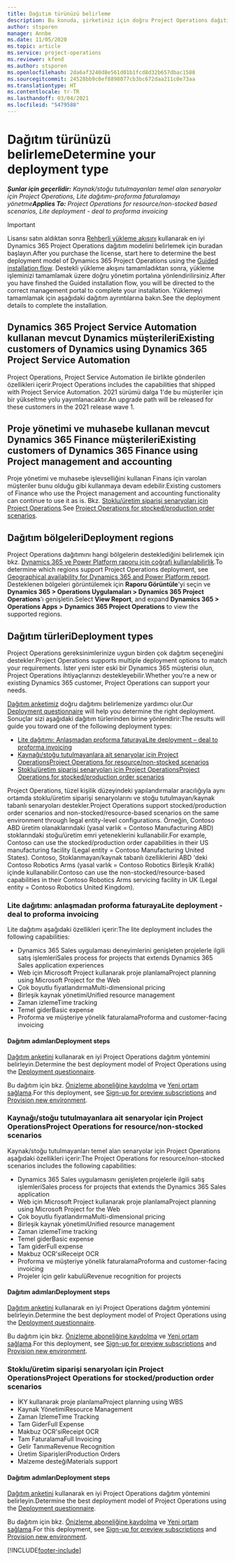 ```yaml
---
title: Dağıtım türünüzü belirleme
description: Bu konuda, şirketiniz için doğru Project Operations dağıtım türünü belirlemenize yardımcı olacak bilgiler sağlanmaktadır.
author: stsporen
manager: Annbe
ms.date: 11/05/2020
ms.topic: article
ms.service: project-operations
ms.reviewer: kfend
ms.author: stsporen
ms.openlocfilehash: 2da6af3240d8e561d01b1fcd8d32b657dbac1588
ms.sourcegitcommit: 24528bb9c0ef8898077cb3bc672daa211c0e73aa
ms.translationtype: HT
ms.contentlocale: tr-TR
ms.lasthandoff: 03/04/2021
ms.locfileid: "5479588"
---
```

# <a name="determine-your-deployment-type"></a><span data-ttu-id="f079b-103">Dağıtım türünüzü belirleme</span><span class="sxs-lookup"><span data-stu-id="f079b-103">Determine your deployment type</span></span>

<span data-ttu-id="f079b-104">_**Şunlar için geçerlidir:** Kaynak/stoğu tutulmayanları temel alan senaryolar için Project Operations, Lite dağıtımı-proforma faturalamayı yönetme_</span><span class="sxs-lookup"><span data-stu-id="f079b-104">_**Applies To:** Project Operations for resource/non-stocked based scenarios, Lite deployment - deal to proforma invoicing_</span></span>

> [!IMPORTANT]
> <span data-ttu-id="f079b-105">Lisansı satın aldıktan sonra [Rehberli yükleme akışını](https://aka.ms/provisionprojectoperations) kullanarak en iyi Dynamics 365 Project Operations dağıtım modelini belirlemek için buradan başlayın.</span><span class="sxs-lookup"><span data-stu-id="f079b-105">After you purchase the license, start here to determine the best deployment model of Dynamics 365 Project Operations using the [Guided installation flow](https://aka.ms/provisionprojectoperations).</span></span>
> <span data-ttu-id="f079b-106">Destekli yükleme akışını tamamladıktan sonra, yükleme işleminizi tamamlamak üzere doğru yönetim portalına yönlendirilirsiniz.</span><span class="sxs-lookup"><span data-stu-id="f079b-106">After you have finshed the Guided installation flow, you will be directed to the correct management portal to complete your installation.</span></span> <span data-ttu-id="f079b-107">Yüklemeyi tamamlamak için aşağıdaki dağıtım ayrıntılarına bakın.</span><span class="sxs-lookup"><span data-stu-id="f079b-107">See the deployment details to complete the installation.</span></span>


## <a name="existing-customers-of-dynamics-using-dynamics-365-project-service-automation"></a><span data-ttu-id="f079b-108">Dynamics 365 Project Service Automation kullanan mevcut Dynamics müşterileri</span><span class="sxs-lookup"><span data-stu-id="f079b-108">Existing customers of Dynamics using Dynamics 365 Project Service Automation</span></span>
<span data-ttu-id="f079b-109">Project Operations, Project Service Automation ile birlikte gönderilen özellikleri içerir.</span><span class="sxs-lookup"><span data-stu-id="f079b-109">Project Operations includes the capabilities that shipped with Project Service Automation.</span></span> <span data-ttu-id="f079b-110">2021 sürümü dalga 1'de bu müşteriler için bir yükseltme yolu yayımlanacaktır.</span><span class="sxs-lookup"><span data-stu-id="f079b-110">An upgrade path will be released for these customers in the 2021 release wave 1.</span></span>

## <a name="existing-customers-of-dynamics-365-finance-using-project-management-and-accounting"></a><span data-ttu-id="f079b-111">Proje yönetimi ve muhasebe kullanan mevcut Dynamics 365 Finance müşterileri</span><span class="sxs-lookup"><span data-stu-id="f079b-111">Existing customers of Dynamics 365 Finance using Project management and accounting</span></span> 

<span data-ttu-id="f079b-112">Proje yönetimi ve muhasebe işlevselliğini kullanan Finans için varolan müşteriler bunu olduğu gibi kullanmaya devam edebilir.</span><span class="sxs-lookup"><span data-stu-id="f079b-112">Existing customers of Finance who use the Project management and accounting functionality can continue to use it as is.</span></span> <span data-ttu-id="f079b-113">Bkz. [Stoklu/üretim siparişi senaryoları için Project Operations](#pma).</span><span class="sxs-lookup"><span data-stu-id="f079b-113">See [Project Operations for stocked/production order scenarios](#pma).</span></span>


## <a name="deployment-regions"></a><span data-ttu-id="f079b-114">Dağıtım bölgeleri</span><span class="sxs-lookup"><span data-stu-id="f079b-114">Deployment regions</span></span>
<span data-ttu-id="f079b-115">Project Operations dağıtımını hangi bölgelerin desteklediğini belirlemek için bkz. [Dynamics 365 ve Power Platform raporu için coğrafi kullanılabilirlik](https://dynamics.microsoft.com/en-us/geographic-availability/).</span><span class="sxs-lookup"><span data-stu-id="f079b-115">To determine which regions support Project Operations deployment, see [Geographical availability for Dynamics 365 and Power Platform report](https://dynamics.microsoft.com/en-us/geographic-availability/).</span></span> <span data-ttu-id="f079b-116">Desteklenen bölgeleri görüntülemek için **Raporu Görüntüle**'yi seçin ve **Dynamics 365 > Operations Uygulamaları > Dynamics 365 Project Operations**'ı genişletin.</span><span class="sxs-lookup"><span data-stu-id="f079b-116">Select **View Report**, and expand **Dynamics 365 > Operations Apps > Dynamics 365 Project Operations** to view the supported regions.</span></span>

## <a name="deployment-types"></a><span data-ttu-id="f079b-117">Dağıtım türleri</span><span class="sxs-lookup"><span data-stu-id="f079b-117">Deployment types</span></span>
<span data-ttu-id="f079b-118">Project Operations gereksinimlerinize uygun birden çok dağıtım seçeneğini destekler.</span><span class="sxs-lookup"><span data-stu-id="f079b-118">Project Operations supports multiple deployment options to match your requirements.</span></span> <span data-ttu-id="f079b-119">İster yeni ister eski bir Dynamics 365 müşterisi olun, Project Operations ihtiyaçlarınızı destekleyebilir.</span><span class="sxs-lookup"><span data-stu-id="f079b-119">Whether you're a new or existing Dynamics 365 customer, Project Operations can support your needs.</span></span>

<span data-ttu-id="f079b-120">[Dağıtım anketimiz](https://aka.ms/provisionprojectoperations) doğru dağıtımı belirlemenize yardımcı olur.</span><span class="sxs-lookup"><span data-stu-id="f079b-120">Our [Deployment questionnaire](https://aka.ms/provisionprojectoperations) will help you determine the right deployment.</span></span> <span data-ttu-id="f079b-121">Sonuçlar sizi aşağıdaki dağıtım türlerinden birine yönlendirir:</span><span class="sxs-lookup"><span data-stu-id="f079b-121">The results will guide you toward one of the following deployment types:</span></span>

- [<span data-ttu-id="f079b-122">Lite dağıtımı: Anlaşmadan proforma faturaya</span><span class="sxs-lookup"><span data-stu-id="f079b-122">Lite deployment – deal to proforma invoicing</span></span>](#lite)
- [<span data-ttu-id="f079b-123">Kaynağı/stoğu tutulmayanlara ait senaryolar için Project Operations</span><span class="sxs-lookup"><span data-stu-id="f079b-123">Project Operations for resource/non-stocked scenarios</span></span>](#integrated)
- [<span data-ttu-id="f079b-124">Stoklu/üretim siparişi senaryoları için Project Operations</span><span class="sxs-lookup"><span data-stu-id="f079b-124">Project Operations for stocked/production order scenarios</span></span>](#pma)

<span data-ttu-id="f079b-125">Project Operations, tüzel kişilik düzeyindeki yapılandırmalar aracılığıyla aynı ortamda stoklu/üretim siparişi senaryolarını ve stoğu tutulmayan/kaynak tabanlı senaryoları destekler.</span><span class="sxs-lookup"><span data-stu-id="f079b-125">Project Operations support stocked/production order scenarios and non-stocked/resource-based scenarios on the same environment through legal entity-level configurations.</span></span> <span data-ttu-id="f079b-126">Örneğin, Contoso ABD üretim olanaklarındaki (yasal varlık = Contoso Manufacturing ABD) stoklarındaki stoğu/üretim emri yeteneklerini kullanabilir.</span><span class="sxs-lookup"><span data-stu-id="f079b-126">For example, Contoso can use the stocked/production order capabilities in their US manufacturing facility (Legal entity = Contoso Manufacturing United States).</span></span> <span data-ttu-id="f079b-127">Contoso, Stoklanmayan/kaynak tabanlı özelliklerini ABD 'deki Contoso Robotics Arms (yasal varlık = Contoso Robotics Birleşik Krallık) içinde kullanabilir.</span><span class="sxs-lookup"><span data-stu-id="f079b-127">Contoso can use the non-stocked/resource-based capabilities in their Contoso Robotics Arms servicing facility in UK (Legal entity = Contoso Robotics United Kingdom).</span></span>

### <a name="lite-deployment---deal-to-proforma-invoicing"></a><a  name="lite"></a><span data-ttu-id="f079b-128">Lite dağıtımı: anlaşmadan proforma faturaya</span><span class="sxs-lookup"><span data-stu-id="f079b-128">Lite deployment - deal to proforma invoicing</span></span>

<span data-ttu-id="f079b-129">Lite dağıtımı aşağıdaki özellikleri içerir:</span><span class="sxs-lookup"><span data-stu-id="f079b-129">The lite deployment includes the following capabilities:</span></span>

- <span data-ttu-id="f079b-130">Dynamics 365 Sales uygulaması deneyimlerini genişleten projelerle ilgili satış işlemleri</span><span class="sxs-lookup"><span data-stu-id="f079b-130">Sales process for projects that extends Dynamics 365 Sales application experiences</span></span>
- <span data-ttu-id="f079b-131">Web için Microsoft Project kullanarak proje planlama</span><span class="sxs-lookup"><span data-stu-id="f079b-131">Project planning using Microsoft Project for the Web</span></span>
- <span data-ttu-id="f079b-132">Çok boyutlu fiyatlandırma</span><span class="sxs-lookup"><span data-stu-id="f079b-132">Multi-dimensional pricing</span></span>
- <span data-ttu-id="f079b-133">Birleşik kaynak yönetimi</span><span class="sxs-lookup"><span data-stu-id="f079b-133">Unified resource management</span></span>
- <span data-ttu-id="f079b-134">Zaman izleme</span><span class="sxs-lookup"><span data-stu-id="f079b-134">Time tracking</span></span>
- <span data-ttu-id="f079b-135">Temel gider</span><span class="sxs-lookup"><span data-stu-id="f079b-135">Basic expense</span></span>
- <span data-ttu-id="f079b-136">Proforma ve müşteriye yönelik faturalama</span><span class="sxs-lookup"><span data-stu-id="f079b-136">Proforma and customer-facing invoicing</span></span> 

#### <a name="deployment-steps"></a><span data-ttu-id="f079b-137">Dağıtım adımları</span><span class="sxs-lookup"><span data-stu-id="f079b-137">Deployment steps</span></span>
<span data-ttu-id="f079b-138">[Dağıtım anketini](https://aka.ms/provisionprojectoperations) kullanarak en iyi Project Operations dağıtım yöntemini belirleyin.</span><span class="sxs-lookup"><span data-stu-id="f079b-138">Determine the best deployment model of Project Operations using the [Deployment questionnaire](https://aka.ms/provisionprojectoperations).</span></span>

<span data-ttu-id="f079b-139">Bu dağıtım için bkz. [Önizleme aboneliğine kaydolma](lite-preview-subscription-sign-up.md) ve [Yeni ortam sağlama](lite-deployment.md).</span><span class="sxs-lookup"><span data-stu-id="f079b-139">For this deployment, see [Sign-up for preview subscriptions](lite-preview-subscription-sign-up.md) and [Provision new environment](lite-deployment.md).</span></span> 


### <a name="project-operations-for-resourcenon-stocked-scenarios"></a><a name="integrated"></a><span data-ttu-id="f079b-140">Kaynağı/stoğu tutulmayanlara ait senaryolar için Project Operations</span><span class="sxs-lookup"><span data-stu-id="f079b-140">Project Operations for resource/non-stocked scenarios</span></span>
<span data-ttu-id="f079b-141">Kaynak/stoğu tutulmayanları temel alan senaryolar için Project Operations aşağıdaki özellikleri içerir:</span><span class="sxs-lookup"><span data-stu-id="f079b-141">The Project Operations for resource/non-stocked scenarios includes the following capabilities:</span></span>
 
- <span data-ttu-id="f079b-142">Dynamics 365 Sales uygulamasını genişleten projelerle ilgili satış işlemleri</span><span class="sxs-lookup"><span data-stu-id="f079b-142">Sales process for projects that extends the Dynamics 365 Sales application</span></span>
- <span data-ttu-id="f079b-143">Web için Microsoft Project kullanarak proje planlama</span><span class="sxs-lookup"><span data-stu-id="f079b-143">Project planning using Microsoft Project for the Web</span></span>
- <span data-ttu-id="f079b-144">Çok boyutlu fiyatlandırma</span><span class="sxs-lookup"><span data-stu-id="f079b-144">Multi-dimensional pricing</span></span>
- <span data-ttu-id="f079b-145">Birleşik kaynak yönetimi</span><span class="sxs-lookup"><span data-stu-id="f079b-145">Unified resource management</span></span>
- <span data-ttu-id="f079b-146">Zaman izleme</span><span class="sxs-lookup"><span data-stu-id="f079b-146">Time tracking</span></span>
- <span data-ttu-id="f079b-147">Temel gider</span><span class="sxs-lookup"><span data-stu-id="f079b-147">Basic expense</span></span>
- <span data-ttu-id="f079b-148">Tam gider</span><span class="sxs-lookup"><span data-stu-id="f079b-148">Full expense</span></span>
- <span data-ttu-id="f079b-149">Makbuz OCR'si</span><span class="sxs-lookup"><span data-stu-id="f079b-149">Receipt OCR</span></span>
- <span data-ttu-id="f079b-150">Proforma ve müşteriye yönelik faturalama</span><span class="sxs-lookup"><span data-stu-id="f079b-150">Proforma and customer-facing invoicing</span></span> 
- <span data-ttu-id="f079b-151">Projeler için gelir kabulü</span><span class="sxs-lookup"><span data-stu-id="f079b-151">Revenue recognition for projects</span></span>

#### <a name="deployment-steps"></a><span data-ttu-id="f079b-152">Dağıtım adımları</span><span class="sxs-lookup"><span data-stu-id="f079b-152">Deployment steps</span></span>
<span data-ttu-id="f079b-153">[Dağıtım anketini](https://aka.ms/provisionprojectoperations) kullanarak en iyi Project Operations dağıtım yöntemini belirleyin.</span><span class="sxs-lookup"><span data-stu-id="f079b-153">Determine the best deployment model of Project Operations using the [Deployment questionnaire](https://aka.ms/provisionprojectoperations).</span></span>

<span data-ttu-id="f079b-154">Bu dağıtım için bkz. [Önizleme aboneliğine kaydolma](resource-sign-up-preview-subscription.md) ve [Yeni ortam sağlama](resource-provision-new-environment.md).</span><span class="sxs-lookup"><span data-stu-id="f079b-154">For this deployment, see [Sign-up for preview subscriptions](resource-sign-up-preview-subscription.md) and [Provision new environment](resource-provision-new-environment.md).</span></span> 


### <a name="project-operations-for-stockedproduction-order-scenarios"></a><a name="pma"></a><span data-ttu-id="f079b-155">Stoklu/üretim siparişi senaryoları için Project Operations</span><span class="sxs-lookup"><span data-stu-id="f079b-155">Project Operations for stocked/production order scenarios</span></span>

- <span data-ttu-id="f079b-156">İKY kullanarak proje planlama</span><span class="sxs-lookup"><span data-stu-id="f079b-156">Project planning using WBS</span></span>
- <span data-ttu-id="f079b-157">Kaynak Yönetimi</span><span class="sxs-lookup"><span data-stu-id="f079b-157">Resource Management</span></span>
- <span data-ttu-id="f079b-158">Zaman İzleme</span><span class="sxs-lookup"><span data-stu-id="f079b-158">Time Tracking</span></span>
- <span data-ttu-id="f079b-159">Tam Gider</span><span class="sxs-lookup"><span data-stu-id="f079b-159">Full Expense</span></span>
- <span data-ttu-id="f079b-160">Makbuz OCR'si</span><span class="sxs-lookup"><span data-stu-id="f079b-160">Receipt OCR</span></span>
- <span data-ttu-id="f079b-161">Tam Faturalama</span><span class="sxs-lookup"><span data-stu-id="f079b-161">Full Invoicing</span></span>
- <span data-ttu-id="f079b-162">Gelir Tanıma</span><span class="sxs-lookup"><span data-stu-id="f079b-162">Revenue Recognition</span></span>
- <span data-ttu-id="f079b-163">Üretim Siparişleri</span><span class="sxs-lookup"><span data-stu-id="f079b-163">Production Orders</span></span>
- <span data-ttu-id="f079b-164">Malzeme desteği</span><span class="sxs-lookup"><span data-stu-id="f079b-164">Materials support</span></span>

#### <a name="deployment-steps"></a><span data-ttu-id="f079b-165">Dağıtım adımları</span><span class="sxs-lookup"><span data-stu-id="f079b-165">Deployment steps</span></span>
<span data-ttu-id="f079b-166">[Dağıtım anketini](https://aka.ms/provisionprojectoperations) kullanarak en iyi Project Operations dağıtım yöntemini belirleyin.</span><span class="sxs-lookup"><span data-stu-id="f079b-166">Determine the best deployment model of Project Operations using the [Deployment questionnaire](https://aka.ms/provisionprojectoperations).</span></span>

<span data-ttu-id="f079b-167">Bu dağıtım için bkz. [Önizleme aboneliğine kaydolma](https://docs.microsoft.com/dynamics365/fin-ops-core/dev-itpro/dev-tools/sign-up-preview-subscription?toc=/dynamics365/finance/toc.json) ve [Yeni ortam sağlama](https://docs.microsoft.com/dynamics365/fin-ops-core/dev-itpro/deployment/deploy-demo-environment?toc=/dynamics365/finance/toc.json).</span><span class="sxs-lookup"><span data-stu-id="f079b-167">For this deployment, see [Sign-up for preview subscriptions](https://docs.microsoft.com/dynamics365/fin-ops-core/dev-itpro/dev-tools/sign-up-preview-subscription?toc=/dynamics365/finance/toc.json) and [Provision new environment](https://docs.microsoft.com/dynamics365/fin-ops-core/dev-itpro/deployment/deploy-demo-environment?toc=/dynamics365/finance/toc.json).</span></span> 



[!INCLUDE[footer-include](../includes/footer-banner.md)]
